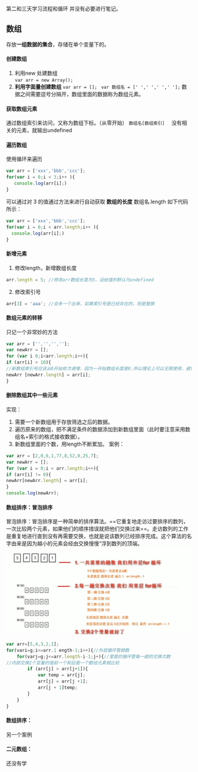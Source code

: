 第二和三天学习流程和循环
并没有必要进行笔记。

## 数组
存放**一组数据的集合**，存储在单个变量下的。
#### 创建数组
1. 利用new 处建数组    
   `var arr = new Array();`
2. **利用字面量创建数组**
   `var arr = [];`
  ` var 数组名 = [' ',' ',' ',' '];`
  数据之间需要逗号分隔开，数组里面的数据称为数组元素。
#### 获取数组元素
通过数组索引来访问，又称为数组下标。（从零开始）
    `数组名[数组索引]  `
    没有相关的元素，就输出undefined
 #### 遍历数组
 使用循环来遍历
 ``` javascript
 var arr = ['xxx','bbb','ccc'];
 for(var i = 0;i < 3;i++ ){
    console.log(arr[i];)
 }
 ```
 可以通过对 3 的值通过方法来进行自动获取
 **数组的长度**
 数组名.length
如下代码所示：
  ``` javascript
 var arr = ['xxx','bbb','ccc'];
 for(var i = 0;i < arr.length;i++ ){
    console.log(arr[i];)
 }
 ```
 #### 新增元素
 1. 修改length，新增数组长度
```javascript
arr.length = 5; //修改arr数组长度为5，没给值的默认为undefined
```

 2. 修改索引号
```javascript
arr[3] = 'aaa'; //会多一个出来，如果索引号是已经存在的，则是替换
```
#### 数组元素的转移
只记一个非常妙的方法
```javascript
var arr = ['','','',''];
var newArr = [];
for (var i 0;i<arr.length;i++){
if (arr[i] > 10){
//新数组索引号应该从0开始依次递增，因为一开始数组长度是0.所以理论上可以无限使用，避免了另一种方法出现的重复定义变量
newArr [newArr.length] = arr[i];
}
```
#### 删除数组其中一些元素
实现：
1. 需要一个新数组用于存放筛选之后的数据。
2. 遍历原来的数组，把不满足条件的数据添加到新数组里面（此时要注意采用数组名+索引的格式接收数据）。
3. 新数组里面的个数，用length不断累加。
案例：
```javascript
var arr = [2,0,6,1,77,8,52,0,25,7];
var newArr = [];
for (var i = 0;i < arr.length;i++){
if (arr[i] != 0){
newArr[newArr.length] = arr[i];
}
console.log(newArr);
```
#### 数组排序：冒泡排序
冒泡排序：冒泡排序是一种简单的排序算法。==它重复地走访过要排序的数列，一次比较两个元素，如果他们的顺序措误就把他们交换过来==。走访数列的工作是重复地进行直到没有再需要交换，也就是说该数列已经排序完成。这个算法的名字由来是因为越小的元素会经由交换慢慢“浮到数列的顶端。
![冒泡排序算法分析](%E5%86%92%E6%B3%A1%E6%8E%92%E5%BA%8F.jpg)
```javascript
var arr=[5,4,3,2,1];
for(vari=g;i<=arr.1 ength-1;i++){//外层循环管趟数
    for(varj=g;j<=arr.length-i-1;j+){//里面的循环管每一趟的交换次数
//内部交换2个变量的值前一个和后面一个数组元素相比较
        if (arr[j] > arr[j+1]){
            var temp = arr[j];
            arr[j] = arr[j +1];
            arr[j + 1]temp;
        }
    }
}
```
#### 数组排序：
另一个案例
#### 二元数组：
还没有学